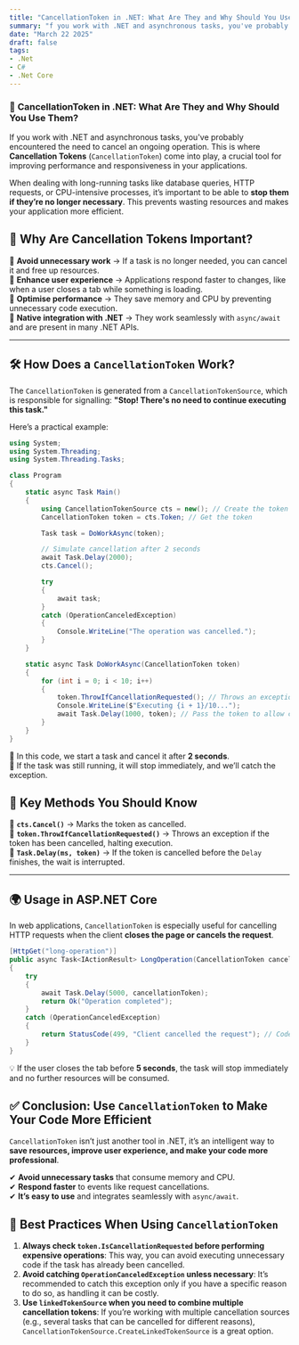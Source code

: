 ```yaml
---
title: "CancellationToken in .NET: What Are They and Why Should You Use Them?"
summary: "f you work with .NET and asynchronous tasks, you've probably encountered the need to cancel an ongoing operation. This is where Cancellation Tokens (CancellationToken) come into play, a crucial tool for improving performance and responsiveness in your applications. When dealing with long-running tasks like database queries, HTTP requests, or CPU-intensive processes, it’s important to be able to stop them if they’re no longer necessary. This prevents wasting resources and makes your application more efficient."
date: "March 22 2025"
draft: false
tags:
- .Net
- C#
- .Net Core
---
```




### 🛑 **CancellationToken in .NET: What Are They and Why Should You Use Them?**  

If you work with .NET and asynchronous tasks, you've probably encountered the need to cancel an ongoing operation. This is where **Cancellation Tokens** (`CancellationToken`) come into play, a crucial tool for improving performance and responsiveness in your applications.  

When dealing with long-running tasks like database queries, HTTP requests, or CPU-intensive processes, it’s important to be able to **stop them if they’re no longer necessary**. This prevents wasting resources and makes your application more efficient.  



## 🚀 **Why Are Cancellation Tokens Important?**  

🔹 **Avoid unnecessary work** → If a task is no longer needed, you can cancel it and free up resources.  
🔹 **Enhance user experience** → Applications respond faster to changes, like when a user closes a tab while something is loading.  
🔹 **Optimise performance** → They save memory and CPU by preventing unnecessary code execution.  
🔹 **Native integration with .NET** → They work seamlessly with `async/await` and are present in many .NET APIs.  

---

## 🛠 **How Does a `CancellationToken` Work?**  

The `CancellationToken` is generated from a `CancellationTokenSource`, which is responsible for signalling: **"Stop! There's no need to continue executing this task."**  

Here’s a practical example:  

```csharp
using System;
using System.Threading;
using System.Threading.Tasks;

class Program
{
    static async Task Main()
    {
        using CancellationTokenSource cts = new(); // Create the token source
        CancellationToken token = cts.Token; // Get the token

        Task task = DoWorkAsync(token);

        // Simulate cancellation after 2 seconds
        await Task.Delay(2000);
        cts.Cancel();

        try
        {
            await task;
        }
        catch (OperationCanceledException)
        {
            Console.WriteLine("The operation was cancelled.");
        }
    }

    static async Task DoWorkAsync(CancellationToken token)
    {
        for (int i = 0; i < 10; i++)
        {
            token.ThrowIfCancellationRequested(); // Throws an exception if the token has been cancelled
            Console.WriteLine($"Executing {i + 1}/10...");
            await Task.Delay(1000, token); // Pass the token to allow cancellation
        }
    }
}
```

🔹 In this code, we start a task and cancel it after **2 seconds**.  
🔹 If the task was still running, it will stop immediately, and we’ll catch the exception.  



## 🔑 **Key Methods You Should Know**  

🔹 **`cts.Cancel()`** → Marks the token as cancelled.  
🔹 **`token.ThrowIfCancellationRequested()`** → Throws an exception if the token has been cancelled, halting execution.  
🔹 **`Task.Delay(ms, token)`** → If the token is cancelled before the `Delay` finishes, the wait is interrupted.  

---

## 🌍 **Usage in ASP.NET Core**  

In web applications, `CancellationToken` is especially useful for cancelling HTTP requests when the client **closes the page or cancels the request**.  

```csharp
[HttpGet("long-operation")]
public async Task<IActionResult> LongOperation(CancellationToken cancellationToken)
{
    try
    {
        await Task.Delay(5000, cancellationToken);
        return Ok("Operation completed");
    }
    catch (OperationCanceledException)
    {
        return StatusCode(499, "Client cancelled the request"); // Code 499: Request Cancelled
    }
}
```

💡 If the user closes the tab before **5 seconds**, the task will stop immediately and no further resources will be consumed.  



## ✅ **Conclusion: Use `CancellationToken` to Make Your Code More Efficient**  

`CancellationToken` isn’t just another tool in .NET, it’s an intelligent way to **save resources, improve user experience, and make your code more professional**.  

✔ **Avoid unnecessary tasks** that consume memory and CPU.  
✔ **Respond faster** to events like request cancellations.  
✔ **It’s easy to use** and integrates seamlessly with `async/await`.  



## 📝 **Best Practices When Using `CancellationToken`**  

1. **Always check `token.IsCancellationRequested` before performing expensive operations**: This way, you can avoid executing unnecessary code if the task has already been cancelled.  
2. **Avoid catching `OperationCanceledException` unless necessary**: It’s recommended to catch this exception only if you have a specific reason to do so, as handling it can be costly.  
3. **Use `linkedTokenSource` when you need to combine multiple cancellation tokens**: If you’re working with multiple cancellation sources (e.g., several tasks that can be cancelled for different reasons), `CancellationTokenSource.CreateLinkedTokenSource` is a great option.  





